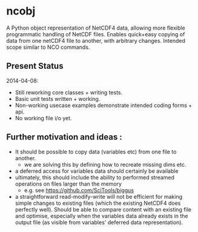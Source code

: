 ncobj
=====

A Python object representation of NetCDF4 data, allowing more flexible
programmatic handling of NetCDF files.
Enables quick+easy copying of data from one netCDF4 file to another, with
arbitrary changes.  Intended scope similar to NCO commands.

Present Status
--------------
2014-04-08:
 * Still reworking core classes + writing tests.
 * Basic unit tests written + working.
 * Non-working usecase examples demonstrate intended coding forms + api.
 * No working file i/o yet.

Further motivation and ideas :
------------------------------
 * It should be possible to copy data (variables etc) from one file to another.
   * we are solving this by defining how to recreate missing dims etc.
 * a deferred access for variables data should certainly be available
 * ultimately, this should include the ability to performed streamed operations on files larger than the memory
   * e.g. see https://github.com/SciTools/biggus
 * a straightforward read-modify-write will not be efficient for making simple
changes to existing files (which the existing NetCDF4 does perfectly well).
Should be able to compare content with an existing file and optimise,
especially when the variables data already exists in the output file (as
visible from variables' deferred data representation).
